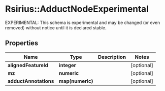 # Rsirius::AdductNodeExperimental

EXPERIMENTAL: This schema is experimental and may be changed (or even removed) without notice until it is declared stable.

## Properties
Name | Type | Description | Notes
------------ | ------------- | ------------- | -------------
**alignedFeatureId** | **integer** |  | [optional] 
**mz** | **numeric** |  | [optional] 
**adductAnnotations** | **map(numeric)** |  | [optional] 


